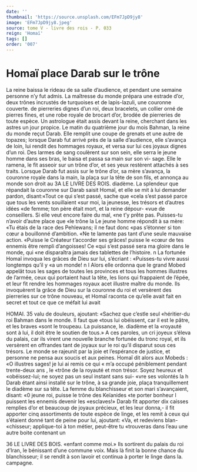 ```yaml
---
date: ''
thumbnail: 'https://source.unsplash.com/EFm7JpD9jy8'
image: 'EFm7JpD9jy8.jpeg'
source: tome V - livre des rois - P. 033
reign: 'Homaï'
tags: []
order: '007'
---
```


# Homaï place Darab sur le trône

La reine baissa le rideau de sa salle d’audience,
et pendant une semaine personne n’y fut admis. La maîtresse du monde prépara une estrade d’or, deux
trônes incrustés de turquoises et de lapis-lazuli, une couronne couverte. de pierreries dignes d’un roi, deux bracelets, un collier orné de pierres fines, et une robe royale de brocart d’or, brodée de pierreries
de toute espèce. Un astrologue était assis devant la reine, cherchant dans les astres un jour propice. Le matin du quatrième jour du mois Bahman, la reine du monde reçut Darab. Elle remplit une coupe de grenats et une autre de topazes; lorsque Darab fut arrivé près de la salle d’audience, elle s’avança de
loin, lui rendit des hommages royaux, et versa sur lui ces joyaux dignes d’un roi. Des larmes de sang coulèrent sur son sein, elle serra le jeune homme dans ses bras, le baisa et passa sa main sur son vi- sage. Elle le ramena, le fit asseoir sur un trône d’or,
et ses yeux restèrent attachés à ses traits. Lorsque Darab fut assis sur le trône d’or, sa mère s’avança,
la couronne royale dans la main, la plaça sur la tête de son fils, et annonça au monde son droit au
3A LE LIVRE DES ROIS.
diadème. La splendeur que répandait la couronne sur Darab saisit Homaî, et elle se mit à lui demander pardon, disant:«Tout ce qui s’est passé, sache que
«cela s’est passé parce que tous les vents souillaient
«sur moi, la jeunesse, les trésors et d’autres idées
«de femme; ton père était mort, et la reine dépour-
«vue de conseillers. Si elle veut encore faire du mal,
«ne t’y prête pas. Puisses-tu n’avoir d’autre place que
«le trône la Le jeune homme répondit à sa mère: «Tu étais de la race des Pehlewans; il ne faut donc «pas s’étonner si ton cœur a bouillonné d’ambition.
«Ne te lamente pas tant d’une seule mauvaise action. «Puisse le Créateur t’accorder ses grâces! puisse le «cœur de tes ennemis être rempli d’angoisses! Ce «qui s’est passé sera ma gloire dans le monde, qui «ne disparaîtra jamais des tablettes de l’histoire. n La fortunée Homaî invoqua les grâces de Dieu sur lui, s’écriant : «Puisses-tu vivre aussi longtemps qu’il y
«a un monde! n l
Alors elle ordonna que le grand Mobed appelât
tous les sages de toutes les provinces et tous les hommes illustres de l’armée, ceux qui portaient
haut la tête, les lions qui frappaient de l’épée, et
leur fit rendre les hommages royaux acet illustre maître du monde. Ils invoquèrent la grâce de Dieu
sur la couronne du roi et versèrent des pierreries sur ce trône nouveau, et Homaî raconta ce qu’elle
avait fait en secret et tout ce que ce méfait lui avait

HOMAI. 35 valu de douleurs, ajoutant: «Sachez que c’estle seul
«héritier-du roi Bahman dans le monde. Il faut que
«tous lui obéissent, car il est le pâtre, et les braves
«sont le troupeau. La puissance, le. diadème et la «royauté sont à lui, il doit être le soutien de tous.»
A ces paroles, un cri joyeux s’éleva du palais, car ils virent une nouvelle branche fortunée du tronc royal, et ils versèrent en offrandes tant de joyaux sur le roi qu’il disparut sous ces trésors. Le monde se rajeunit
par la joie et l’espérance de justice, et personne ne
pensa aux soucis et aux peines. Homaî dit alors aux
Mobeds : «O illustres sages! je lui ai remis ce qui « m’a occupé péniblement pendant trente-deux ans , le
«trône de la royauté et mon trésor. Soyez heureux et «obéissez-lui; ne soyez pas un seul instant sans sui-
«vre ses volontés la h Darab étant ainsi installé sur le trône, à sa grande
joie, plaça tranquillement le diadème sur sa tête. La femme du blanchisseur et son mari s’avançaient, disant: «0 jeune roi, puisse le trône des Keïanides «te porter bonheur l puissent les ennemis devenir les «esclaves!» Darab fit apporter dix caisses remplies d’or et beaucoup de joyaux précieux, et les leur donna,-
il fit apporter cinq assortiments de toute espèce de linge, et les remit à ceux qui s’étaient donné tant de
peine pour lui, ajoutant: «Va, et redeviens blan- «chisseur; applique-toi à ton métier, peut-être tu «trouveras dans l’eau une autre boite contenant un

36 LE LIVRE DES BOIS.
«enfant comme moi.» Ils sortirent du palais du roi d’Iran, le bénissant d’une commune voix. Mais là
finit la bonne chance du blanchisseur; il se rendit à son lavoir et continua à porter le linge dans la. campagne.
